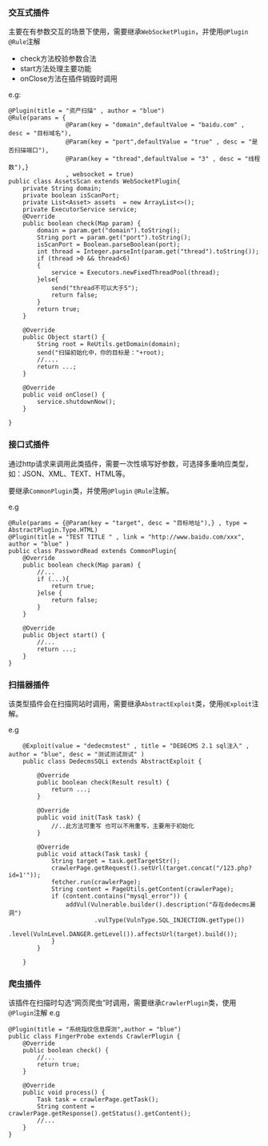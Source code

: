 ### 交互式插件

主要在有参数交互的场景下使用，需要继承```WebSocketPlugin```，并使用```@Plugin``` ```@Rule```注解

- check方法校验参数合法
- start方法处理主要功能
- onClose方法在插件销毁时调用


e.g:

    @Plugin(title = "资产扫描" , author = "blue")
    @Rule(params = {
                    @Param(key = "domain",defaultValue = "baidu.com" , desc = "目标域名"),
                    @Param(key = "port",defaultValue = "true" , desc = "是否扫描端口"),
                    @Param(key = "thread",defaultValue = "3" , desc = "线程数"),}
                    , websocket = true)
    public class AssetsScan extends WebSocketPlugin{
        private String domain;
        private boolean isScanPort;
        private List<Asset> assets  = new ArrayList<>();
        private ExecutorService service;
        @Override
        public boolean check(Map param) {
            domain = param.get("domain").toString();
            String port = param.get("port").toString();
            isScanPort = Boolean.parseBoolean(port);
            int thread = Integer.parseInt(param.get("thread").toString());
            if (thread >0 && thread<6)
            {
                service = Executors.newFixedThreadPool(thread);
            }else{
                send("thread不可以大于5");
                return false;
            }
            return true;
        }
    
        @Override
        public Object start() {
            String root = ReUtils.getDomain(domain);
            send("扫描初始化中，你的目标是："+root);
            //....
            return ...;
        }
    
        @Override
        public void onClose() {
            service.shutdownNow();
        }
    
    }


### 接口式插件

通过http请求来调用此类插件，需要一次性填写好参数，可选择多重响应类型，如：JSON、XML、TEXT、HTML等。

要继承```CommonPlugin```类，并使用```@Plugin``` ```@Rule```注解。

e.g

    @Rule(params = {@Param(key = "target", desc = "目标地址"),} , type = AbstractPlugin.Type.HTML)
    @Plugin(title = "TEST TITLE " , link = "http://www.baidu.com/xxx", author = "blue" )
    public class PasswordRead extends CommonPlugin{
        @Override
        public boolean check(Map param) {
            //...
            if (...){
                return true;
            }else {
                return false;
            }
        }
    
        @Override
        public Object start() {
            //...
            return ...;
        }
    }


### 扫描器插件

该类型插件会在扫描网站时调用，需要继承```AbstractExploit```类，使用```@Exploit```注解。


e.g

        @Exploit(value = "dedecmstest" , title = "DEDECMS 2.1 sql注入" , author = "blue", desc = "测试测试测试" )
        public class DedecmsSQLi extends AbstractExploit {
        
            @Override
            public boolean check(Result result) {
                return ...;
            }
        
            @Override
            public void init(Task task) {
                //..此方法可重写 也可以不用重写，主要用于初始化
            }
        
            @Override
            public void attack(Task task) {
                String target = task.getTargetStr();
                crawlerPage.getRequest().setUrl(target.concat("/123.php?id=1'"));
                fetcher.run(crawlerPage);
                String content = PageUtils.getContent(crawlerPage);
                if (content.contains("mysql_error")) {
                    addVul(Vulnerable.builder().description("存在dedecms漏洞")
                            .vulType(VulnType.SQL_INJECTION.getType())
                            .level(VulnLevel.DANGER.getLevel()).affectsUrl(target).build());
                }
            }
        
        }

### 爬虫插件

该插件在扫描时勾选“网页爬虫”时调用，需要继承```CrawlerPlugin```类，使用```@Plugin```注解
e.g

    @Plugin(title = "系统指纹信息探测",author = "blue")
    public class FingerProbe extends CrawlerPlugin {
        @Override
        public boolean check() {
            //...
            return true;
        }
    
        @Override
        public void process() {
            Task task = crawlerPage.getTask();
            String content = crawlerPage.getResponse().getStatus().getContent();
            //...
        }
    }
